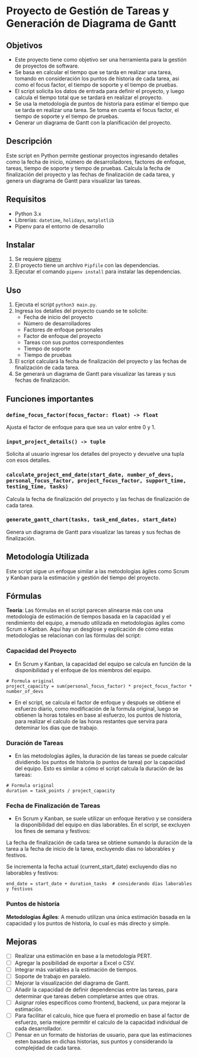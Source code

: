 # Proyecto de Gestión de Tareas y Generación de Diagrama de Gantt

## Objetivos

- Este proyecto tiene como objetivo ser una herramienta para la gestión de proyectos de software.
- Se basa en calcular el tiempo que se tarda en realizar una tarea, tomando en consideración los puntos de historia de cada tarea, asi como el focus factor, el tiempo de soporte y el tiempo de pruebas.
- El script solicita los datos de entrada para definir el proyecto, y luego calcula el tiempo total que se tardará en realizar el proyecto.
- Se usa la metodología de puntos de historia para estimar el tiempo que se tarda en realizar una tarea. Se toma en cuenta el focus factor, el tiempo de soporte y el tiempo de pruebas.
- Generar un diagrama de Gantt con la planificación del proyecto.

## Descripción
Este script en Python permite gestionar proyectos ingresando detalles como la fecha de inicio, número de desarrolladores, factores de enfoque, tareas, tiempo de soporte y tiempo de pruebas. Calcula la fecha de finalización del proyecto y las fechas de finalización de cada tarea, y genera un diagrama de Gantt para visualizar las tareas.

## Requisitos
- Python 3.x
- Librerías: `datetime`, `holidays`, `matplotlib`
- Pipenv para el entorno de desarrollo

## Instalar

1. Se requiere [pipenv](https://pipenv.pypa.io/en/latest/) 
2. El proyecto tiene un archivo `Pipfile` con las dependencias.
3. Ejecutar el comando `pipenv install` para instalar las dependencias.

## Uso

1. Ejecuta el script `python3 main.py`.
2. Ingresa los detalles del proyecto cuando se te solicite:
   - Fecha de inicio del proyecto
   - Número de desarrolladores
   - Factores de enfoque personales
   - Factor de enfoque del proyecto
   - Tareas con sus puntos correspondientes
   - Tiempo de soporte
   - Tiempo de pruebas
3. El script calculará la fecha de finalización del proyecto y las fechas de finalización de cada tarea.
4. Se generará un diagrama de Gantt para visualizar las tareas y sus fechas de finalización.

## Funciones importantes

### `define_focus_factor(focus_factor: float) -> float`
Ajusta el factor de enfoque para que sea un valor entre 0 y 1.

### `input_project_details() -> tuple`
Solicita al usuario ingresar los detalles del proyecto y devuelve una tupla con esos detalles.

### `calculate_project_end_date(start_date, number_of_devs, personal_focus_factor, project_focus_factor, support_time, testing_time, tasks)`
Calcula la fecha de finalización del proyecto y las fechas de finalización de cada tarea.

### `generate_gantt_chart(tasks, task_end_dates, start_date)`
Genera un diagrama de Gantt para visualizar las tareas y sus fechas de finalización.

## Metodología Utilizada

Este script sigue un enfoque similar a las metodologías ágiles como Scrum y Kanban para la estimación y gestión del tiempo del proyecto.

## Fórmulas

**Teoría**: Las fórmulas en el script parecen alinearse más con una metodología de estimación de tiempos basada en la capacidad y el rendimiento del equipo, a menudo utilizada en metodologías ágiles como Scrum o Kanban. Aquí hay un desglose y explicación de cómo estas metodologías se relacionan con las fórmulas del script:

### Capacidad del Proyecto

- En Scrum y Kanban, la capacidad del equipo se calcula en función de la disponibilidad y el enfoque de los miembros del equipo.

```
# Formula original
project_capacity = sum(personal_focus_factor) * project_focus_factor * number_of_devs
```

- En el script, se calcula el factor de enfoque y después se obtiene el esfuerzo diario, como modificación de la formula original, luego se obtienen la horas totales en base al esfuerzo, los puntos de historia, para realizar el calculo de las horas restantes que servira para deteminar los dias que de trabajo.

### Duración de Tareas

- En las metodologías ágiles, la duración de las tareas se puede calcular dividiendo los puntos de historia (o puntos de tarea) por la capacidad del equipo. Esto es similar a cómo el script calcula la duración de las tareas:

```
# Formula original
duration = task_points / project_capacity
```

### Fecha de Finalización de Tareas

- En Scrum y Kanban, se suele utilizar un enfoque iterativo y se considera la disponibilidad del equipo en días laborables. En el script, se excluyen los fines de semana y festivos:

La fecha de finalización de cada tarea se obtiene sumando la duración de la tarea a la fecha de inicio de la tarea, excluyendo días no laborables y festivos.

Se incrementa la fecha actual (current_start_date) excluyendo días no laborables y festivos:

```
end_date = start_date + duration_tasks  # considerando días laborables y festivos
```

### Puntos de historía

**Metodologías Ágiles**: A menudo utilizan una única estimación basada en la capacidad y los puntos de historia, lo cual es más directo y simple.

## Mejoras

- [ ] Realizar una estimación en base a la metodología PERT.
- [ ] Agregar la posibilidad de exportar a Excel o CSV.
- [ ] Integrar más variables a la estimación de tiempos.
- [ ] Soporte de trabajo en paralelo.
- [ ] Mejorar la visualización del diagrama de Gantt.
- [ ] Añadir la capacidad de definir dependencias entre las tareas, para determinar que tareas deben completarse antes que otras.
- [ ] Asignar roles especificos como frontend, backend, ux para mejorar la estimación.
- [ ] Para facilitar el calculo, hice que fuera el promedio en base al factor de esfuerzo, seria mejore permitir el calculo de la capacidad individual de cada desarrollador.
- [ ] Pensar en un formato de historias de usuario, para que las estimaciones esten basadas en dichas historias, sus puntos y considerando la complejidad de cada tarea.

